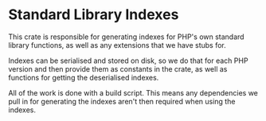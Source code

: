 # Standard Library Indexes

This crate is responsible for generating indexes for PHP's own standard library functions, as well as any extensions that we have stubs for.

Indexes can be serialised and stored on disk, so we do that for each PHP version and then provide them as constants in the crate, as well as functions for getting the deserialised indexes.

All of the work is done with a build script. This means any dependencies we pull in for generating the indexes aren't then required when using the indexes.